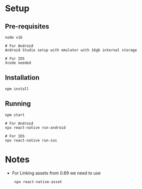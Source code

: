 # Setup

## Pre-requisites
```
node v16

# For Android 
Android Studio setup with emulator with 16gb internal storage

# For IOS
Xcode needed
```

## Installation
``` 
npm install
```

## Running
```
npm start

# For Android
npx react-native run-android

# For IOS
npx react-native run-ios
```

#

# Notes

- For Linking assets from 0.69 we need to use
  
  ```
   npx react-native-asset
  ```